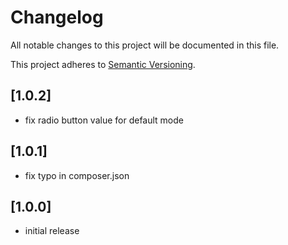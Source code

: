 # Changelog

All notable changes to this project will be documented in this file.

This project adheres to [Semantic Versioning](http://semver.org/).

## [1.0.2]

* fix radio button value for default mode

## [1.0.1]

* fix typo in composer.json

## [1.0.0]

* initial release
